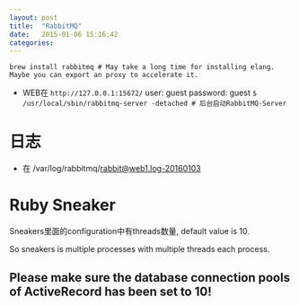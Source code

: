 ```yaml
---
layout: post
title:  "RabbitMQ"
date:   2015-01-06 15:16:42
categories: 
---
```


```shell script
brew install rabbitmq # May take a long time for installing elang. Maybe you can export an proxy to accelerate it.
```

* WEB在 `http://127.0.0.1:15672/` user: guest password: guest
`$ /usr/local/sbin/rabbitmq-server -detached # 后台启动RabbitMQ-Server`

# 日志
* 在 /var/log/rabbitmq/rabbit@web1.log-20160103

# Ruby Sneaker
Sneakers里面的configuration中有threads数量, default value is 10. 

So sneakers is multiple processes with multiple threads each process.

## Please make sure the database connection pools of ActiveRecord has been set to 10!
  
